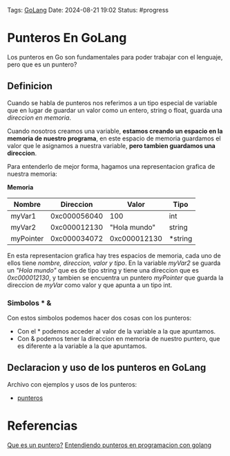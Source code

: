 Tags: [GoLang](../Indexes/GoLang.md) Date: 2024-08-21 19:02 Status: #progress

# Punteros En GoLang

Los punteros en Go son fundamentales para poder trabajar con el lenguaje, pero
que es un puntero?

## Definicion

Cuando se habla de punteros nos referimos a un tipo especial de variable que en
lugar de guardar un valor como un entero, string o float, guarda una _direccion
en memoria_.

Cuando nosotros creamos una variable, **estamos creando un espacio en la memoria
de nuestro programa**, en este espacio de memoria guardamos el valor que le
asignamos a nuestra variable, **pero tambien guardamos una direccion**.

Para entenderlo de mejor forma, hagamos una representacion grafica de nuestra
memoria:

**Memoria**

| Nombre     | Direccion    | Valor        | Tipo       |
| ---------- | ------------ | ------------ | ---------- |
| myVar1<br> | 0xc000056040 | 100          | int        |
| myVar2     | 0xc000012130 | "Hola mundo" | string<br> |
| myPointer  | 0xc000034072 | 0xc000012130 | \*string   |

En esta representacion grafica hay tres espacios de memoria, cada uno de ellos
tiene _nombre, direccion, valor y tipo_. En la variable _myVar2_ se guarda un
_"Hola mundo"_ que es de tipo string y tiene una direccion que es
_0xc000012130_, y tambien se encuentra un puntero _myPointer_ que guarda la
direccion de _myVar_ como valor y que apunta a un tipo int.

### Simbolos \* &

Con estos simbolos podemos hacer dos cosas con los punteros:

- Con el \* podemos acceder al valor de la variable a la que apuntamos.
- Con & podemos tener la direccion en memoria de nuestro puntero, que es
  diferente a la variable a la que apuntamos.

## Declaracion y uso de los punteros en GoLang

Archivo con ejemplos y usos de los punteros:

- [punteros](../Code/punteros/punteros.go)

# Referencias

[Que es un puntero?](https://lenguajedeprogramacion.com/programacion-c/que-es-un-puntero-usos/)
[Entendiendo punteros en programacion con golang](https://www.youtube.com/watch?v=gvjON1S0drk)
